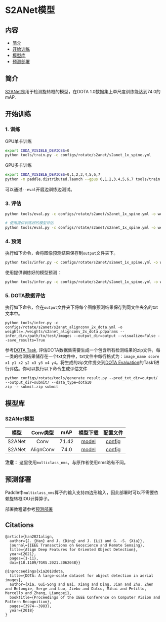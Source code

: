 # S2ANet模型

## 内容
- [简介](#简介)
- [开始训练](#开始训练)
- [模型库](#模型库)
- [预测部署](#预测部署)

## 简介

[S2ANet](https://arxiv.org/pdf/2008.09397.pdf)是用于检测旋转框的模型，在DOTA 1.0数据集上单尺度训练能达到74.0的mAP.

## 开始训练

### 1. 训练

GPU单卡训练
```bash
export CUDA_VISIBLE_DEVICES=0
python tools/train.py -c configs/rotate/s2anet/s2anet_1x_spine.yml
```

GPU多卡训练
```bash
export CUDA_VISIBLE_DEVICES=0,1,2,3,4,5,6,7
python -m paddle.distributed.launch --gpus 0,1,2,3,4,5,6,7 tools/train.py -c configs/rotate/s2anet/s2anet_1x_spine.yml
```

可以通过`--eval`开启边训练边测试。

### 3. 评估
```bash
python tools/eval.py -c configs/rotate/s2anet/s2anet_1x_spine.yml -o weights=output/s2anet_1x_spine/model_final.pdparams

# 使用提供训练好的模型评估
python tools/eval.py -c configs/rotate/s2anet/s2anet_1x_spine.yml -o weights=https://paddledet.bj.bcebos.com/models/s2anet_1x_spine.pdparams
```

### 4. 预测
执行如下命令，会将图像预测结果保存到`output`文件夹下。
```bash
python tools/infer.py -c configs/rotate/s2anet/s2anet_1x_spine.yml -o weights=output/s2anet_1x_spine/model_final.pdparams --infer_img=demo/39006.jpg --draw_threshold=0.3
```
使用提供训练好的模型预测：
```bash
python tools/infer.py -c configs/rotate/s2anet/s2anet_1x_spine.yml -o weights=https://paddledet.bj.bcebos.com/models/s2anet_1x_spine.pdparams --infer_img=demo/39006.jpg --draw_threshold=0.3
```

### 5. DOTA数据评估
执行如下命令，会在`output`文件夹下将每个图像预测结果保存到同文件夹名的txt文本中。
```
python tools/infer.py -c configs/rotate/s2anet/s2anet_alignconv_2x_dota.yml -o weights=./weights/s2anet_alignconv_2x_dota.pdparams --infer_dir=/path/to/test/images --output_dir=output --visualize=False --save_results=True
```
参考[DOTA Task](https://captain-whu.github.io/DOTA/tasks.html), 评估DOTA数据集需要生成一个包含所有检测结果的zip文件，每一类的检测结果储存在一个txt文件中，txt文件中每行格式为：`image_name score x1 y1 x2 y2 x3 y3 x4 y4`。将生成的zip文件提交到[DOTA Evaluation](https://captain-whu.github.io/DOTA/evaluation.html)的Task1进行评估。你可以执行以下命令生成评估文件
```
python configs/rotate/tools/generate_result.py --pred_txt_dir=output/ --output_dir=submit/ --data_type=dota10
zip -r submit.zip submit
```

## 模型库

### S2ANet模型

|     模型     |  Conv类型  |   mAP    |   模型下载   |   配置文件   |
|:-----------:|:----------:|:--------:| :----------:| :---------: |
|   S2ANet    |   Conv     |   71.42  |  [model](https://paddledet.bj.bcebos.com/models/s2anet_conv_2x_dota.pdparams) | [config](https://github.com/PaddlePaddle/PaddleDetection/tree/develop/configs/rotate/s2anet/s2anet_conv_2x_dota.yml)                   |
|   S2ANet    |  AlignConv |   74.0   |  [model](https://paddledet.bj.bcebos.com/models/s2anet_alignconv_2x_dota.pdparams) | [config](https://github.com/PaddlePaddle/PaddleDetection/tree/develop/configs/rotate/s2anet/s2anet_alignconv_2x_dota.yml)                   |

**注意：** 这里使用`multiclass_nms`，与原作者使用nms略有不同。


## 预测部署

Paddle中`multiclass_nms`算子的输入支持四边形输入，因此部署时可以不需要依赖旋转框IOU计算算子。

部署教程请参考[预测部署](../../deploy/README.md)


## Citations
```
@article{han2021align,  
  author={J. {Han} and J. {Ding} and J. {Li} and G. -S. {Xia}},  
  journal={IEEE Transactions on Geoscience and Remote Sensing},  
  title={Align Deep Features for Oriented Object Detection},  
  year={2021},
  pages={1-11},  
  doi={10.1109/TGRS.2021.3062048}}

@inproceedings{xia2018dota,
  title={DOTA: A large-scale dataset for object detection in aerial images},
  author={Xia, Gui-Song and Bai, Xiang and Ding, Jian and Zhu, Zhen and Belongie, Serge and Luo, Jiebo and Datcu, Mihai and Pelillo, Marcello and Zhang, Liangpei},
  booktitle={Proceedings of the IEEE Conference on Computer Vision and Pattern Recognition},
  pages={3974--3983},
  year={2018}
}
```
